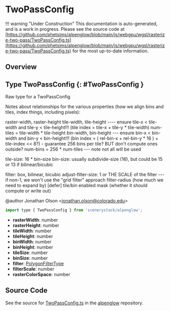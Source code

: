 # TwoPassConfig

!!! warning "Under Construction"
    This documentation is auto-generated, and is a work in progress. Please see the source code at
    [https://github.com/phetsims/alpenglow/blob/main/js/webgpu/wgsl/rasterize-two-pass/TwoPassConfig.ts](https://github.com/phetsims/alpenglow/blob/main/js/webgpu/wgsl/rasterize-two-pass/TwoPassConfig.ts) for the most up-to-date information.

## Overview



## Type TwoPassConfig {: #TwoPassConfig }


Raw type for a TwoPassConfig

Notes about relationships for the various properties (how we align bins and tiles, index things, including pixels):

raster-width, raster-height
tile-width, tile-height ---- ensure tile-x &lt; tile-width and tile-y &lt; tile-height!!!
  (tile index = tile-x + tile-y * tile-width)
num-tiles = tile-width * tile-height
bin-width, bin-height --- ensure bin-x &lt; bin-width and bin-y &lt; bin-height!!!
  (bin index = ( rel-bin-x + rel-bin-y * 16 ) + tile-index &lt;&lt; 8?) - guarantee 256 bins per tile? BUT don't compute ones outside?
num-bins = 256 * num-tiles --- note not all will be used

tile-size: 16 * bin-size
bin-size: usually subdivide-size (16), but could be 15 or 13 if bilinear/bicubic

filter: box, bilinear, bicubic
adjust-filter-size: 1 or THE SCALE of the filter --- if non-1, we won't use the "grid filter" approach
filter-radius (how much we need to expand by)
[defer] tile/bin enabled mask (whether it should compute or write out)

@author Jonathan Olson &lt;jonathan.olson@colorado.edu&gt;

```js
import type { TwoPassConfig } from 'scenerystack/alpenglow';
```


- **rasterWidth**: <span style="color: hsla(calc(var(--md-hue) + 180deg),80%,40%,1);">number</span>
- **rasterHeight**: <span style="color: hsla(calc(var(--md-hue) + 180deg),80%,40%,1);">number</span>
- **tileWidth**: <span style="color: hsla(calc(var(--md-hue) + 180deg),80%,40%,1);">number</span>
- **tileHeight**: <span style="color: hsla(calc(var(--md-hue) + 180deg),80%,40%,1);">number</span>
- **binWidth**: <span style="color: hsla(calc(var(--md-hue) + 180deg),80%,40%,1);">number</span>
- **binHeight**: <span style="color: hsla(calc(var(--md-hue) + 180deg),80%,40%,1);">number</span>
- **tileSize**: <span style="color: hsla(calc(var(--md-hue) + 180deg),80%,40%,1);">number</span>
- **binSize**: <span style="color: hsla(calc(var(--md-hue) + 180deg),80%,40%,1);">number</span>
- **filter**: [PolygonFilterType](../alpenglow/PolygonFilterType.md)
- **filterScale**: <span style="color: hsla(calc(var(--md-hue) + 180deg),80%,40%,1);">number</span>
- **rasterColorSpace**: <span style="color: hsla(calc(var(--md-hue) + 180deg),80%,40%,1);">number</span>




## Source Code

See the source for [TwoPassConfig.ts](https://github.com/phetsims/alpenglow/blob/main/js/webgpu/wgsl/rasterize-two-pass/TwoPassConfig.ts) in the [alpenglow](https://github.com/phetsims/alpenglow) repository.
